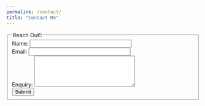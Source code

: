 ```yaml
---
permalink: /contact/
title: "Contact Me"
---
```


<form id="contact-form" action="https://formspree.io/f/xqazjjbz" method="POST">
  <input type="hidden" name="form_type" value="contact">
  <fieldset>
    <legend>Reach Out!:</legend>
    Name: <input type="text" name="name" size="30" required><br>
    Email: <input type="email" name="email" size="30" required><br>
    Enquiry: <textarea name="enquiry" rows="5" cols="30" required></textarea><br>
    <button type="submit">Submit</button>
  </fieldset>
</form>

<script src="/assets/js/form-handler.js"></script>
